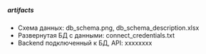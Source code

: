 ##### artifacts

* Схема данных: db_schema.png, db_schema_description.xlsx
* Развернутая БД с данными: connect_credentials.txt
* Backend подключенный к БД, API: xxxxxxxx
